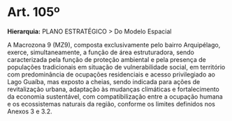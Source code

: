 # Art. 105º

**Hierarquia:** PLANO ESTRATÉGICO > Do Modelo Espacial

A Macrozona 9 (MZ9), composta exclusivamente pelo bairro Arquipélago, exerce, simultaneamente, a função de área estruturadora, sendo caracterizada pela função de proteção ambiental e pela presença de populações tradicionais em situação de vulnerabilidade social, em território com predominância de ocupações residenciais e acesso privilegiado ao Lago Guaíba, mas exposto a cheias, sendo indicada para ações de revitalização urbana, adaptação às mudanças climáticas e fortalecimento da economia
sustentável, com compatibilização entre a ocupação humana e os ecossistemas naturais da região, conforme os limites definidos nos Anexos 3 e 3.2.







